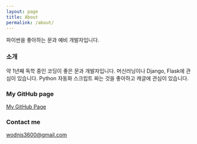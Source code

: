 ```yaml
---
layout: page
title: About
permalink: /about/
---
```



파이썬을 좋아하는 문과 예비 개발자입니다.

### __소개__

약 1년째 독학 중인 코딩이 좋은 문과 개발자입니다. 머신러닝이나 Django, Flask에 관심이 있습니다.
Python 자동화 스크립트 짜는 것을 좋아하고 캐글에 관심이 있습니다.


### My GitHub page
[My GitHub Page](https://github.com/Bingotop)

### Contact me

[wodnjs3600@gmail.com](mailto:wodnjs3600@gmail.com)
